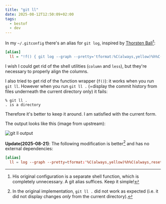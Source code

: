 ```yaml
---
title: "git ll"
date: 2025-08-12T12:50:09+02:00
tags:
  - bestof
  - dev
---
```


In my `~/.gitconfig` there's an alias for `git log`, inspired by [Thorsten
Ball](https://registerspill.thorstenball.com/p/how-i-use-git)[^1]:

```ini
[alias]
  ll = "!f() { git log --graph --pretty='tformat:%C(always,yellow)%h%C(always,reset) %C(always,green)%ar%C(always,reset){%C(always,bold blue)%an%C(always,reset){%C(always,red)%d%C(always,reset) %s' \"$@\" | column -t -s '{' | less -XS; }; f"
```

I wish I could get rid of the shell utilities (`column` and `less`), but they're
necessary to properly align the columns.

I also tried to get rid of the function wrapper (`f()`): it works when you run
`git ll`. However when you run `git ll .` (=display the commit history from
files underneath the current directory only) it fails:

```
% git ll .
. is a directory
```

Therefore it's better to keep it around. I am satisfied with the current form.

The output looks like this (image from upstream):

![git ll output](https://substackcdn.com/image/fetch/$s_!1Mdk!,f_auto,q_auto:good,fl_progressive:steep/https%3A%2F%2Fsubstack-post-media.s3.amazonaws.com%2Fpublic%2Fimages%2Fbf41b48e-523f-4f82-abc0-db4b1d27c689_2310x1374.png)

**Update(2025-08-21)**: The following modification is better[^2] and has no
external dependencies:

```conf
[alias]
  ll = log --graph --pretty=tformat:'%C(always,yellow)%h%C(always,reset) %C(always,green)%<(25,trunc)%ar%C(always,reset) %C(always,bold blue)%<(20,trunc)%an%C(always,reset) %C(always,red)%d%C(always,reset) %s'
```


[^1]: His original configuration is a separate shell function, which is
    completely unnecessary. A git alias suffices. Keep it simple!

[^2]: In the original implementation, `git ll .` did not work as expected
    (i.e. it did not display changes _only_ from the current directory).
